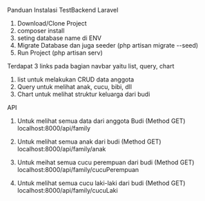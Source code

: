 Panduan Instalasi TestBackend Laravel

1. Download/Clone Project
2. composer install
3. seting database name di ENV
4. Migrate Database dan juga seeder (php artisan migrate --seed)
5. Run Project (php artisan serv)


Terdapat 3 links pada bagian navbar yaitu list, query, chart
1. list untuk melakukan CRUD data anggota
2. Query untuk melihat anak, cucu, bibi, dll
3. Chart untuk melihat struktur keluarga dari budi

API
1. Untuk melihat semua data dari anggota Budi (Method GET)
localhost:8000/api/family

2. Untuk melihat semua anak dari budi (Method GET)
localhost:8000/api/family/anak

3. Untuk meihat semua cucu perempuan dari budi (Method GET)
localhost:8000/api/family/cucuPerempuan

4. Untuk melihat semua cucu laki-laki dari budi (Method GET)
localhost:8000/api/family/cucuLaki
